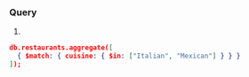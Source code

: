 ### Query

1.

```json
db.restaurants.aggregate([
  { $match: { cuisine: { $in: ["Italian", "Mexican"] } } }
]);
```
